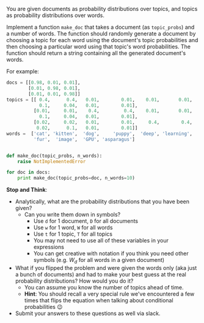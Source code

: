 You are given documents as probability distributions over topics, and topics as probability distributions over words.

Implement a function `make_doc` that takes a document (as `topic_probs`) and a number of words. The function should randomly generate a document by choosing a topic for each word using the document's topic probabilities and then choosing a particular word using that topic's word probabilities. The function should return a string containing all the generated document's words.

For example:

```python
docs = [[0.98, 0.01, 0.01],
        [0.01, 0.98, 0.01],
        [0.01, 0.01, 0.98]]
topics = [[ 0.4,      0.4,   0.01,        0.01,    0.01,       0.01,
            0.1,     0.04,   0.01,        0.01],
          [0.01,     0.01,    0.4,         0.4,    0.01,       0.01,
            0.1,     0.04,   0.01,        0.01],
          [0.02,     0.02,   0.01,        0.01,     0.4,        0.4,
           0.02,      0.1,   0.01,        0.01]]
words =  ['cat', 'kitten',  'dog',     'puppy',  'deep', 'learning',
          'fur',  'image',  'GPU', 'asparagus']


def make_doc(topic_probs, n_words):
    raise NotImplementedError

for doc in docs:
    print make_doc(topic_probs=doc, n_words=10)
```

**Stop and Think**:  
- Analytically, what are the probability distributions that you have been given?
  - Can you write them down in symbols?
    - Use `d` for 1 document, `D` for all documents
    - Use `w` for 1 word, `W` for all words
    - Use `t` for 1 topic, `T` for all topics  
    - You may not need to use all of these variables in your expressions
    - You can get creative with notation if you think you need other symbols (e.g. $W_d$ for all words in a given document)   
- What if you flipped the problem and were given the words only (aka just a bunch of documents) and had to make your best guess at the real probability distributions?  How would you do it?  
  - You can assume you know the number of topics ahead of time.
  - **Hint**: You should recall a very special rule we've encountered a few times that flips the equation when talking about conditional probabilities :wink:
- Submit your answers to these questions as well via slack.
